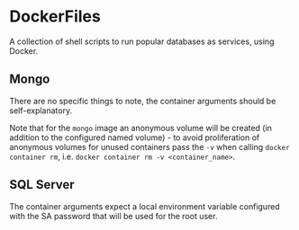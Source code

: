 # DockerFiles

A collection of shell scripts to run popular databases as services, using Docker.

## Mongo

There are no specific things to note, the container arguments should be
self-explanatory.

Note that for the `mongo` image an anonymous volume will be created (in
addition to the configured named volume) - to avoid proliferation of anonymous
volumes for unused containers pass the `-v` when calling `docker container rm`,
i.e. `docker container rm -v <container_name>`.

## SQL Server

The container arguments expect a local environment variable configured with the
SA password that will be used for the root user.
